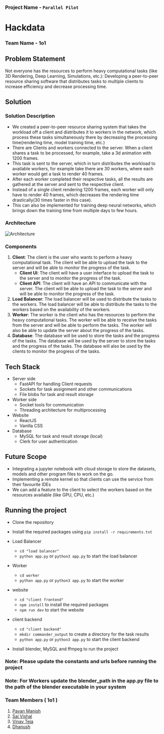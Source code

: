 ### Project Name - `Parallel Pilot`

# Hackdata

### Team Name - 1o1


## Problem Statement

Not everyone has the resources to perform heavy computational tasks (like 3D Rendering, Deep
Learning, Simulations, etc.): Developing a peer-to-peer resource sharing software that distributes
tasks to multiple clients to increase efficiency and decrease processing time.

## Solution


### Solution Description

- We created a peer-to-peer resource sharing system that takes the workload off a client
and distributes it to workers in the network, which process these tasks simultaneously
there by decreasing the processing time(rendering time, model training time, etc.)
- There are Clients and workers connected to the server. When a client shares a task to be
processed, for example, take a 3d animation with 1200 frames.
- This task is sent to the server, which in turn distributes the workload to available
workers, for example take there are 30 workers, where each worker would get a task to
render 40 frames.
- After each worker completed their respective tasks, all the results are gathered at the
server and sent to the respective client.
- Instead of a single client rendering 1200 frames, each worker will only have to render 40
frames, which decreases the rendering time drastically(30 times faster in this case).
- This can also be implemented for training deep neural networks, which brings down the
training time from multiple days to few hours.

### Architecture

![Architecture](https://i.imgur.com/I50BdUt.png)

### Components

1. **Client**: The client is the user who wants to perform a heavy computational task. The client
   will be able to upload the task to the server and will be able to monitor the progress of the
   task.
   - **Client UI**: The client will have a user interface to upload the task to the server and to
     monitor the progress of the task.
   - **Client API**: The client will have an API to communicate with the server. The client will be
     able to upload the task to the server and will be able to monitor the progress of the task.
2. **Load Balancer**: The load balancer will be used to distribute the tasks to the workers. The
   load balancer will be able to distribute the tasks to the workers based on the availability of the
   workers.
3. **Worker**: The worker is the client who has the resources to perform the heavy computational
   tasks. The worker will be able to receive the tasks from the server and will be able to perform
   the tasks. The worker will also be able to update the server about the progress of the tasks.
4. **Database**: The database will be used to store the tasks and the progress of the tasks. The
   database will be used by the server to store the tasks and the progress of the tasks. The
   database will also be used by the clients to monitor the progress of the tasks.

## Tech Stack

- Server side
  - FastAPI for handling Client requests
  - Sockets for task assignment and other communications
  - File blobs for task and result storage
- Worker side
  - Socket tools for communication
  - Threading architecture for multiprocessing
- Website
  - ReactJS
  - Vanilla CSS
- Database
  - MySQL for task and result storage (local)
  - Clerk for user authentication


## Future Scope

- Integrating a jupyter notebook with cloud storage to store the datasets,
models and other program files to work on the go.
- Implementing a remote kernel so that clients can use the service from
their favourite IDEs
- We can add a feature to the client to select the workers based on the resources available
  (like GPU, CPU, etc.)


## Running the project

- Clone the repository
- Install the required packages using `pip install -r requirements.txt`

- Load Balancer
  - `cd "load balancer"`
  - `python app.py` or `python3 app.py` to start the load balancer

- Worker
  - `cd worker`
  - `python app.py` or `python3 app.py` to start the worker

- website
  - `cd "client frontend"`
  - `npm install` to install the required packages
  - `npm run dev` to start the website

- client backend
  - `cd "client backend"`
  - `mkdir commander_output` to create a directory for the task results
  - `python app.py` or `python3 app.py` to start the client backend

- Install blender, MySQL and ffmpeg to run the project

### Note: Please update the constants and urls before running the project

### Note: For Workers update the blender_path in the app.py file to the path of the blender executable in your system

### Team Members ( 1o1 )

1. [Pavan Manish](github.com/pavanmanishd)
2. [Sai Vishal](github.com/Vishal0129)
3. [Vinay Teja](github.com/vinaymamidala)
4. [Dhanush](github.com/dhanushkunchakuri)